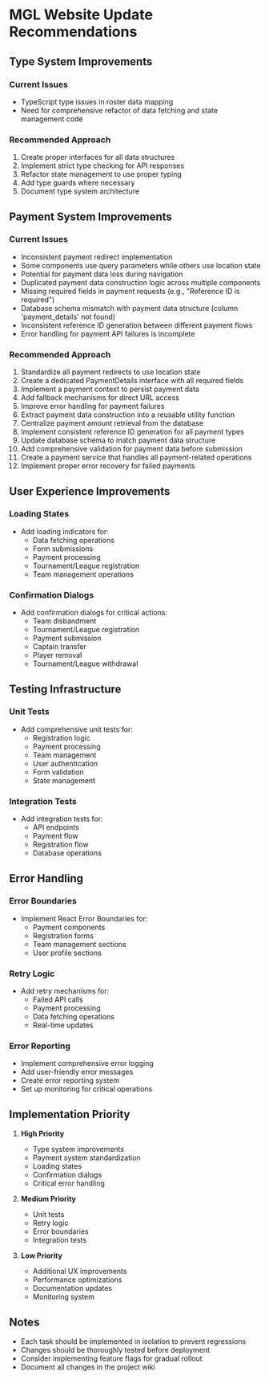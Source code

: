 # MGL Website Update Recommendations

## Type System Improvements

### Current Issues
- TypeScript type issues in roster data mapping
- Need for comprehensive refactor of data fetching and state management code

### Recommended Approach
1. Create proper interfaces for all data structures
2. Implement strict type checking for API responses
3. Refactor state management to use proper typing
4. Add type guards where necessary
5. Document type system architecture

## Payment System Improvements

### Current Issues
- Inconsistent payment redirect implementation
- Some components use query parameters while others use location state
- Potential for payment data loss during navigation
- Duplicated payment data construction logic across multiple components
- Missing required fields in payment requests (e.g., "Reference ID is required")
- Database schema mismatch with payment data structure (column 'payment_details' not found)
- Inconsistent reference ID generation between different payment flows
- Error handling for payment API failures is incomplete

### Recommended Approach
1. Standardize all payment redirects to use location state
2. Create a dedicated PaymentDetails interface with all required fields
3. Implement a payment context to persist payment data
4. Add fallback mechanisms for direct URL access
5. Improve error handling for payment failures
6. Extract payment data construction into a reusable utility function
7. Centralize payment amount retrieval from the database
8. Implement consistent reference ID generation for all payment types
9. Update database schema to match payment data structure
10. Add comprehensive validation for payment data before submission
11. Create a payment service that handles all payment-related operations
12. Implement proper error recovery for failed payments

## User Experience Improvements

### Loading States
- Add loading indicators for:
  - Data fetching operations
  - Form submissions
  - Payment processing
  - Tournament/League registration
  - Team management operations

### Confirmation Dialogs
- Add confirmation dialogs for critical actions:
  - Team disbandment
  - Tournament/League registration
  - Payment submission
  - Captain transfer
  - Player removal
  - Tournament/League withdrawal

## Testing Infrastructure

### Unit Tests
- Add comprehensive unit tests for:
  - Registration logic
  - Payment processing
  - Team management
  - User authentication
  - Form validation
  - State management

### Integration Tests
- Add integration tests for:
  - API endpoints
  - Payment flow
  - Registration flow
  - Database operations

## Error Handling

### Error Boundaries
- Implement React Error Boundaries for:
  - Payment components
  - Registration forms
  - Team management sections
  - User profile sections

### Retry Logic
- Add retry mechanisms for:
  - Failed API calls
  - Payment processing
  - Data fetching operations
  - Real-time updates

### Error Reporting
- Implement comprehensive error logging
- Add user-friendly error messages
- Create error reporting system
- Set up monitoring for critical operations

## Implementation Priority

1. **High Priority**
   - Type system improvements
   - Payment system standardization
   - Loading states
   - Confirmation dialogs
   - Critical error handling

2. **Medium Priority**
   - Unit tests
   - Retry logic
   - Error boundaries
   - Integration tests

3. **Low Priority**
   - Additional UX improvements
   - Performance optimizations
   - Documentation updates
   - Monitoring system

## Notes
- Each task should be implemented in isolation to prevent regressions
- Changes should be thoroughly tested before deployment
- Consider implementing feature flags for gradual rollout
- Document all changes in the project wiki 